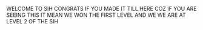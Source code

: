 WELCOME TO SIH 
CONGRATS IF YOU MADE IT TILL HERE COZ IF YOU ARE SEEING THIS IT MEAN WE WON THE FIRST LEVEL AND WE WE ARE AT LEVEL 2 OF THE SIH 
